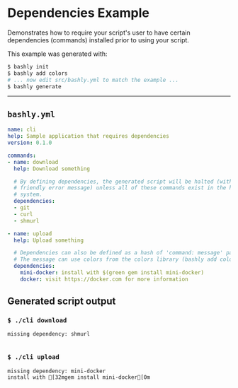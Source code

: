 # Dependencies Example

Demonstrates how to require your script's user to have certain dependencies
(commands) installed prior to using your script.

This example was generated with:

```bash
$ bashly init
$ bashly add colors
# ... now edit src/bashly.yml to match the example ...
$ bashly generate
```

-----

## `bashly.yml`

```yaml
name: cli
help: Sample application that requires dependencies
version: 0.1.0

commands:
- name: download
  help: Download something

  # By defining dependencies, the generated script will be halted (with a
  # friendly error message) unless all of these commands exist in the host
  # system.
  dependencies:
  - git
  - curl
  - shmurl

- name: upload
  help: Upload something

  # Dependencies can also be defined as a hash of 'command: message' pairs.
  # The message can use colors from the colors library (bashly add colors).
  dependencies:
    mini-docker: install with $(green gem install mini-docker)
    docker: visit https://docker.com for more information
```



## Generated script output

### `$ ./cli download`

```shell
missing dependency: shmurl


```

### `$ ./cli upload`

```shell
missing dependency: mini-docker
install with [32mgem install mini-docker[0m


```




